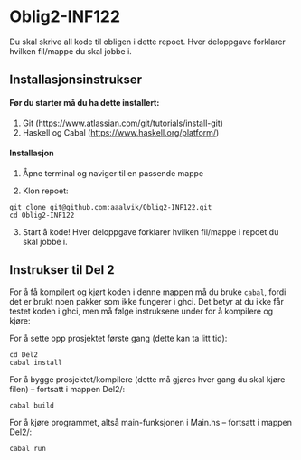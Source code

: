# Oblig2-INF122

Du skal skrive all kode til obligen i dette repoet. Hver deloppgave forklarer hvilken fil/mappe du skal jobbe i. 

## Installasjonsinstrukser

#### Før du starter må du ha dette installert:
1. Git (https://www.atlassian.com/git/tutorials/install-git)
2. Haskell og Cabal (https://www.haskell.org/platform/) 

#### Installasjon

1. Åpne terminal og naviger til en passende mappe

2. Klon repoet:
```
git clone git@github.com:aaalvik/Oblig2-INF122.git
cd Oblig2-INF122
```

3. Start å kode! Hver deloppgave forklarer hvilken fil/mappe i repoet du skal jobbe i. 


## Instrukser til Del 2

For å få kompilert og kjørt koden i denne mappen må du bruke ```cabal```, fordi det er brukt noen pakker som ikke fungerer i ghci. Det betyr at du ikke får testet koden i ghci, men må følge instruksene under for å kompilere og kjøre: 

For å sette opp prosjektet første gang (dette kan ta litt tid):
```
cd Del2
cabal install
```

For å bygge prosjektet/kompilere (dette må gjøres hver gang du skal kjøre filen) – fortsatt i mappen Del2/:
```
cabal build
```

For å kjøre programmet, altså main-funksjonen i Main.hs – fortsatt i mappen Del2/:
```
cabal run 
```

